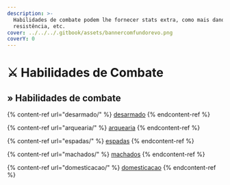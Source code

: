 ```yaml
---
description: >-
  Habilidades de combate podem lhe fornecer stats extra, como mais dano, mais
  resistência, etc.
cover: ../../../.gitbook/assets/bannercomfundorevo.png
coverY: 0
---
```


# ⚔️ Habilidades de Combate

## » Habilidades de combate

{% content-ref url="desarmado/" %}
[desarmado](desarmado/)
{% endcontent-ref %}

{% content-ref url="arquearia/" %}
[arquearia](arquearia/)
{% endcontent-ref %}

{% content-ref url="espadas/" %}
[espadas](espadas/)
{% endcontent-ref %}

{% content-ref url="machados/" %}
[machados](machados/)
{% endcontent-ref %}

{% content-ref url="domesticacao/" %}
[domesticacao](domesticacao/)
{% endcontent-ref %}
